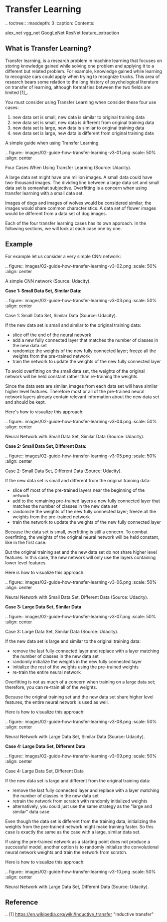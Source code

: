 Transfer Learning
=================

.. toctree::
   :maxdepth: 3
   :caption: Contents:

   alex_net
   vgg_net
   GoogLeNet
   ResNet
   feature_extraction

What is Transfer Learning?
--------------------------

Transfer learning, is a research problem in machine learning that focuses on storing knowledge gained while solving one problem and applying it to a different but related problem. For example, knowledge gained while learning to recognize cars could apply when trying to recognize trucks. This area of research bears some relation to the long history of psychological literature on transfer of learning, although formal ties between the two fields are limited [1]_.

You must consider using Transfer Learning when consider these four use cases:

1. new data set is small, new data is similar to original training data
2. new data set is small, new data is different from original training data
3. new data set is large, new data is similar to original training data
4. new data set is large, new data is different from original training data

A simple guide when using Transfer Learning.

.. figure:: images/02-guide-how-transfer-learning-v3-01.png
   :scale: 50%
   :align: center

   Four Cases When Using Transfer Learning (Source: Udacity).

A large data set might have one million images. A small data could have two-thousand images. The dividing line between a large data set and small data set is somewhat subjective. Overfitting is a concern when using transfer learning with a small data set.

Images of dogs and images of wolves would be considered similar; the images would share common characteristics. A data set of flower images would be different from a data set of dog images.

Each of the four transfer learning cases has its own approach. In the following sections, we will look at each case one by one.

Example
-------

For example let us consider a very simple CNN network:

.. figure:: images/02-guide-how-transfer-learning-v3-02.png
   :scale: 50%
   :align: center

   A simple CNN network (Source: Udacity).

**Case 1: Small Data Set, Similar Data:**

.. figure:: images/02-guide-how-transfer-learning-v3-03.png
   :scale: 50%
   :align: center

   Case 1: Small Data Set, Similar Data (Source: Udacity).

If the new data set is small and similar to the original training data:

* slice off the end of the neural network
* add a new fully connected layer that matches the number of classes in the new data set
* randomize the weights of the new fully connected layer; freeze all the weights from the pre-trained network
* train the network to update the weights of the new fully connected layer

To avoid overfitting on the small data set, the weights of the original network will be held constant rather than re-training the weights.

Since the data sets are similar, images from each data set will have similar higher level features. Therefore most or all of the pre-trained neural network layers already contain relevant information about the new data set and should be kept.

Here's how to visualize this approach:

.. figure:: images/02-guide-how-transfer-learning-v3-04.png
   :scale: 50%
   :align: center

   Neural Network with Small Data Set, Similar Data (Source: Udacity).

**Case 2: Small Data Set, Different Data:**

.. figure:: images/02-guide-how-transfer-learning-v3-05.png
   :scale: 50%
   :align: center

   Case 2: Small Data Set, Different Data (Source: Udacity).

If the new data set is small and different from the original training data:

* slice off most of the pre-trained layers near the beginning of the network
* add to the remaining pre-trained layers a new fully connected layer that matches the number of classes in the new data set
* randomize the weights of the new fully connected layer; freeze all the weights from the pre-trained network
* train the network to update the weights of the new fully connected layer

Because the data set is small, overfitting is still a concern. To combat overfitting, the weights of the original neural network will be held constant, like in the first case.

But the original training set and the new data set do not share higher level features. In this case, the new network will only use the layers containing lower level features.

Here is how to visualize this approach:

.. figure:: images/02-guide-how-transfer-learning-v3-06.png
   :scale: 50%
   :align: center

   Neural Network with Small Data Set, Different Data (Source: Udacity).

**Case 3: Large Data Set, Similar Data**

.. figure:: images/02-guide-how-transfer-learning-v3-07.png
   :scale: 50%
   :align: center

   Case 3: Large Data Set, Similar Data (Source: Udacity).

If the new data set is large and similar to the original training data:

* remove the last fully connected layer and replace with a layer matching the number of classes in the new data set
* randomly initialize the weights in the new fully connected layer
* initialize the rest of the weights using the pre-trained weights
* re-train the entire neural network

Overfitting is not as much of a concern when training on a large data set; therefore, you can re-train all of the weights.

Because the original training set and the new data set share higher level features, the entire neural network is used as well.

Here is how to visualize this approach:

.. figure:: images/02-guide-how-transfer-learning-v3-08.png
   :scale: 50%
   :align: center

   Neural Network with Large Data Set, Similar Data (Source: Udacity).

**Case 4: Large Data Set, Different Data**

.. figure:: images/02-guide-how-transfer-learning-v3-09.png
   :scale: 50%
   :align: center

   Case 4: Large Data Set, Different Data

If the new data set is large and different from the original training data:

* remove the last fully connected layer and replace with a layer matching the number of classes in the new data set
* retrain the network from scratch with randomly initialized weights
* alternatively, you could just use the same strategy as the "large and similar" data case

Even though the data set is different from the training data, initializing the weights from the pre-trained network might make training faster. So this case is exactly the same as the case with a large, similar data set.

If using the pre-trained network as a starting point does not produce a successful model, another option is to randomly initialize the convolutional neural network weights and train the network from scratch.

Here is how to visualize this approach:

.. figure:: images/02-guide-how-transfer-learning-v3-10.png
   :scale: 50%
   :align: center

   Neural Network with Large Data Set, Different Data (Source: Udacity).

Reference
---------

.. [1] https://en.wikipedia.org/wiki/Inductive_transfer "Inductive transfer"

